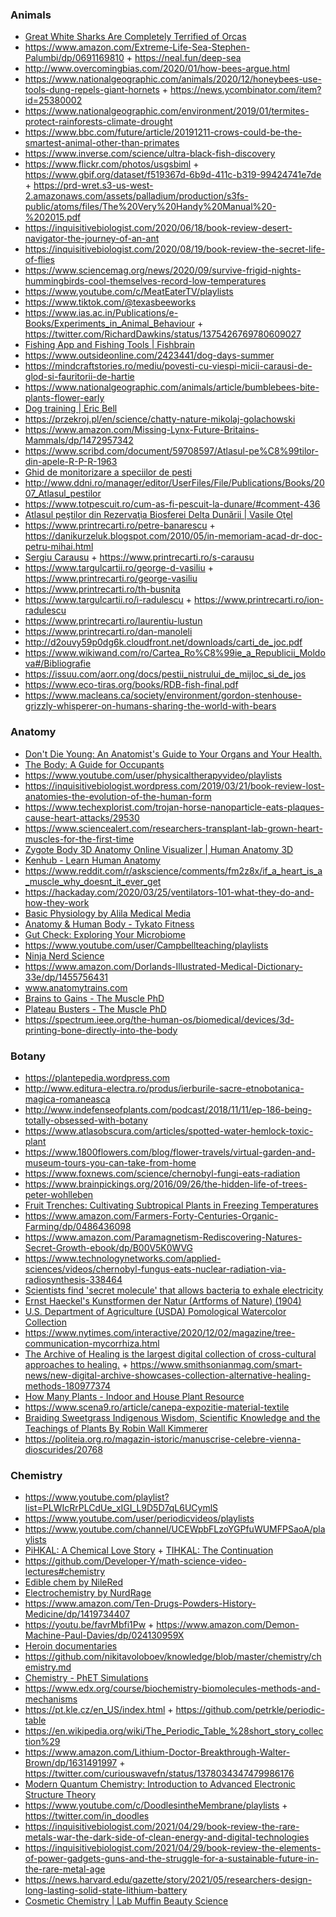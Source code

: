 ### Animals

- [Great White Sharks Are Completely Terrified of Orcas](https://www.smithsonianmag.com/smart-news/great-white-sharks-are-completely-terrified-orcas-180972009)
- https://www.amazon.com/Extreme-Life-Sea-Stephen-Palumbi/dp/0691169810 + https://neal.fun/deep-sea
- http://www.overcomingbias.com/2020/01/how-bees-argue.html
- https://www.nationalgeographic.com/animals/2020/12/honeybees-use-tools-dung-repels-giant-hornets + https://news.ycombinator.com/item?id=25380002
- https://www.nationalgeographic.com/environment/2019/01/termites-protect-rainforests-climate-drought
- https://www.bbc.com/future/article/20191211-crows-could-be-the-smartest-animal-other-than-primates
- https://www.inverse.com/science/ultra-black-fish-discovery
- https://www.flickr.com/photos/usgsbiml + https://www.gbif.org/dataset/f519367d-6b9d-411c-b319-99424741e7de + https://prd-wret.s3-us-west-2.amazonaws.com/assets/palladium/production/s3fs-public/atoms/files/The%20Very%20Handy%20Manual%20-%202015.pdf
- https://inquisitivebiologist.com/2020/06/18/book-review-desert-navigator-the-journey-of-an-ant
- https://inquisitivebiologist.com/2020/08/19/book-review-the-secret-life-of-flies
- https://www.sciencemag.org/news/2020/09/survive-frigid-nights-hummingbirds-cool-themselves-record-low-temperatures
- https://www.youtube.com/c/MeatEaterTV/playlists
- https://www.tiktok.com/@texasbeeworks
- https://www.ias.ac.in/Publications/e-Books/Experiments_in_Animal_Behaviour + https://twitter.com/RichardDawkins/status/1375426769780609027
- [Fishing App and Fishing Tools | Fishbrain](https://fishbrain.com)
- https://www.outsideonline.com/2423441/dog-days-summer
- https://mindcraftstories.ro/mediu/povesti-cu-viespi-micii-carausi-de-glod-si-fauritorii-de-hartie
- https://www.nationalgeographic.com/animals/article/bumblebees-bite-plants-flower-early
- [Dog training |  Eric Bell](https://www.youtube.com/playlist?list=PLB8JqSBrZCVG7z_YtwYEWNnaDGuLmt-Xh)
- https://przekroj.pl/en/science/chatty-nature-mikolaj-golachowski
- https://www.amazon.com/Missing-Lynx-Future-Britains-Mammals/dp/1472957342
- https://www.scribd.com/document/59708597/Atlasul-pe%C8%99tilor-din-apele-R-P-R-1963
- [Ghid de monitorizare a speciilor de pesti](https://www.ibiol.ro/posmediu/pdf/Ghiduri/Ghid%20de%20monitorizare%20a%20speciilor%20de%20pesti.pdf)
- http://www.ddni.ro/manager/editor/UserFiles/File/Publications/Books/2007_Atlasul_pestilor
- https://www.totpescuit.ro/cum-as-fi-pescuit-la-dunare/#comment-436
- [Atlasul peştilor din Rezervaţia Biosferei Delta Dunării | Vasile Oţel](https://books.google.ro/books/about/Atlasul_pe%C5%9Ftilor_din_Rezerva%C5%A3ia_Biosfe.html?id=3za5rQEACAAJ)
- https://www.printrecarti.ro/petre-banarescu + https://danikurzeluk.blogspot.com/2010/05/in-memoriam-acad-dr-doc-petru-mihai.html
- [Sergiu Carausu](https://ibn.idsi.md/sites/default/files/imag_file/Si%20in%20Moldova%20se%20nasc%20oameni%20prof%20dr%20Sergiu%20Carausu%20(1907-1997).pdf) + https://www.printrecarti.ro/s-carausu
- https://www.targulcartii.ro/george-d-vasiliu + https://www.printrecarti.ro/george-vasiliu
- https://www.printrecarti.ro/th-busnita
- https://www.targulcartii.ro/i-radulescu + https://www.printrecarti.ro/ion-radulescu
- https://www.printrecarti.ro/laurentiu-lustun
- https://www.printrecarti.ro/dan-manoleli
- http://d2ouvy59p0dg6k.cloudfront.net/downloads/carti_de_joc.pdf
- https://www.wikiwand.com/ro/Cartea_Ro%C8%99ie_a_Republicii_Moldova#/Bibliografie
- https://issuu.com/aorr.ong/docs/pestii_nistrului_de_mijloc_si_de_jos
- https://www.eco-tiras.org/books/RDB-fish-final.pdf
- https://www.macleans.ca/society/environment/gordon-stenhouse-grizzly-whisperer-on-humans-sharing-the-world-with-bears


### Anatomy

- [Don't Die Young: An Anatomist's Guide to Your Organs and Your Health.](https://www.amazon.com/Dont-Die-Young-Anatomists-Organs/dp/0747592802)
- [The Body: A Guide for Occupants](https://www.amazon.com/Body-Guide-Occupants-Bill-Bryson/dp/0385539304)
- https://www.youtube.com/user/physicaltherapyvideo/playlists
- https://inquisitivebiologist.wordpress.com/2019/03/21/book-review-lost-anatomies-the-evolution-of-the-human-form
- https://www.techexplorist.com/trojan-horse-nanoparticle-eats-plaques-cause-heart-attacks/29530
- https://www.sciencealert.com/researchers-transplant-lab-grown-heart-muscles-for-the-first-time
- [Zygote Body 3D Anatomy Online Visualizer | Human Anatomy 3D](https://www.zygotebody.com)
- [Kenhub - Learn Human Anatomy](https://www.youtube.com/user/kenHubCOM/playlists)
- https://www.reddit.com/r/askscience/comments/fm2z8x/if_a_heart_is_a_muscle_why_doesnt_it_ever_get
- https://hackaday.com/2020/03/25/ventilators-101-what-they-do-and-how-they-work
- [Basic Physiology by Alila Medical Media](https://www.youtube.com/playlist?list=PLJIs8ZcKXHUy7zyDIGhZVIflbfulNFif0)
- [Anatomy & Human Body - Tykato Fitness ](https://www.youtube.com/playlist?list=PLRpkzoMo7s2bVD4B5AqASGJfCQUFXfnNP)
- [Gut Check: Exploring Your Microbiome](https://www.coursera.org/learn/microbiome)
- https://www.youtube.com/user/Campbellteaching/playlists
- [Ninja Nerd Science](https://www.youtube.com/channel/UC6QYFutt9cluQ3uSM963_KQ/playlists)
- https://www.amazon.com/Dorlands-Illustrated-Medical-Dictionary-33e/dp/1455756431
- www.anatomytrains.com
- [Brains to Gains - The Muscle PhD](https://www.youtube.com/playlist?list=PLmiXBKJgM-GuNUykEDLcMiEK2jHrwhq1Z)
- [Plateau Busters - The Muscle PhD](https://www.youtube.com/playlist?list=PLmiXBKJgM-GsIXN847rITImkm51Pd7fiJ)
- https://spectrum.ieee.org/the-human-os/biomedical/devices/3d-printing-bone-directly-into-the-body

### Botany

- https://plantepedia.wordpress.com
- http://www.editura-electra.ro/produs/ierburile-sacre-etnobotanica-magica-romaneasca
- http://www.indefenseofplants.com/podcast/2018/11/11/ep-186-being-totally-obsessed-with-botany
- https://www.atlasobscura.com/articles/spotted-water-hemlock-toxic-plant
- https://www.1800flowers.com/blog/flower-travels/virtual-garden-and-museum-tours-you-can-take-from-home
- https://www.foxnews.com/science/chernobyl-fungi-eats-radiation
- https://www.brainpickings.org/2016/09/26/the-hidden-life-of-trees-peter-wohlleben
- [Fruit Trenches: Cultivating Subtropical Plants in Freezing Temperatures ](https://news.ycombinator.com/item?id=22887931)
- https://www.amazon.com/Farmers-Forty-Centuries-Organic-Farming/dp/0486436098
- https://www.amazon.com/Paramagnetism-Rediscovering-Natures-Secret-Growth-ebook/dp/B00V5K0WVG
- https://www.technologynetworks.com/applied-sciences/videos/chernobyl-fungus-eats-nuclear-radiation-via-radiosynthesis-338464
- [Scientists find 'secret molecule' that allows bacteria to exhale electricity](https://www.livescience.com/electron-breathing-geobacter-microbes.html)
- [Ernst Haeckel's Kunstformen der Natur (Artforms of Nature) (1904)](https://commons.wikimedia.org/wiki/Kunstformen_der_Natur)
- [U.S. Department of Agriculture (USDA) Pomological Watercolor Collection](https://usdawatercolors.nal.usda.gov/pom/home.xhtml)
- https://www.nytimes.com/interactive/2020/12/02/magazine/tree-communication-mycorrhiza.html
- [The Archive of Healing is the largest digital collection of cross-cultural approaches to healing.](https://archiveofhealing.com) + https://www.smithsonianmag.com/smart-news/new-digital-archive-showcases-collection-alternative-healing-methods-180977374
- [How Many Plants - Indoor and House Plant Resource](https://howmanyplants.com)
- https://www.scena9.ro/article/canepa-expozitie-material-textile
- [Braiding Sweetgrass Indigenous Wisdom, Scientific Knowledge and the Teachings of Plants By Robin Wall Kimmerer](https://milkweed.org/book/braiding-sweetgrass)
- https://politeia.org.ro/magazin-istoric/manuscrise-celebre-vienna-dioscurides/20768

### Chemistry

- https://www.youtube.com/playlist?list=PLWIcRrPLCdUe_xIGI_L9D5D7qL6UCymlS
- https://www.youtube.com/user/periodicvideos/playlists
- https://www.youtube.com/channel/UCEWpbFLzoYGPfuWUMFPSaoA/playlists
- [PiHKAL: A Chemical Love Story](https://en.wikipedia.org/wiki/PiHKAL) + [TIHKAL: The Continuation](https://en.wikipedia.org/wiki/TiHKAL)
- https://github.com/Developer-Y/math-science-video-lectures#chemistry
- [Edible chem by NileRed](https://www.youtube.com/playlist?list=PLbaramj7Nly7bs5EiT3Hmlx4XudWHe6V0)
- [Electrochemistry by NurdRage](https://www.youtube.com/playlist?list=PLU79801KtVAUCrIv5rJn3lEK_6IvekEa7)
- https://www.amazon.com/Ten-Drugs-Powders-History-Medicine/dp/1419734407
- https://youtu.be/favrMbfi1Pw + https://www.amazon.com/Demon-Machine-Paul-Davies/dp/024130959X
- [Heroin documentaries](https://matt.sh/heroin)
- https://github.com/nikitavoloboev/knowledge/blob/master/chemistry/chemistry.md
- [Chemistry - PhET Simulations](https://phet.colorado.edu/en/simulations/category/chemistry)
- https://www.edx.org/course/biochemistry-biomolecules-methods-and-mechanisms
- https://pt.kle.cz/en_US/index.html + https://github.com/petrkle/periodic-table
- https://en.wikipedia.org/wiki/The_Periodic_Table_%28short_story_collection%29
- https://www.amazon.com/Lithium-Doctor-Breakthrough-Walter-Brown/dp/1631491997 + https://twitter.com/curiouswavefn/status/1378034347479986176
- [Modern Quantum Chemistry: Introduction to Advanced Electronic Structure Theory](https://www.amazon.com/Modern-Quantum-Chemistry-Introduction-Electronic/dp/0486691861)
- https://www.youtube.com/c/DoodlesintheMembrane/playlists + https://twitter.com/in_doodles
- https://inquisitivebiologist.com/2021/04/29/book-review-the-rare-metals-war-the-dark-side-of-clean-energy-and-digital-technologies
- https://inquisitivebiologist.com/2021/04/29/book-review-the-elements-of-power-gadgets-guns-and-the-struggle-for-a-sustainable-future-in-the-rare-metal-age
- https://news.harvard.edu/gazette/story/2021/05/researchers-design-long-lasting-solid-state-lithium-battery
- [Cosmetic Chemistry | Lab Muffin Beauty Science](https://www.youtube.com/playlist?list=PLbpMGOFlpHNDt2fEM04062eM8Yk1oX_KF)
